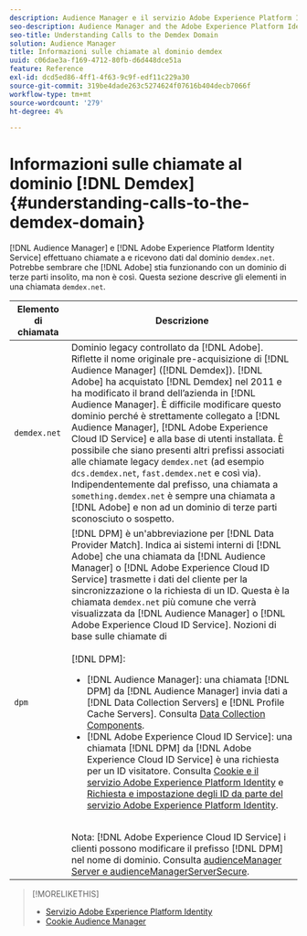```yaml
---
description: Audience Manager e il servizio Adobe Experience Platform Identity effettuano chiamate a e ricevono dati dal dominio demdex.net. Questo potrebbe sembrare che Adobe stia lavorando con un dominio di terze parti insolito, ma non è questo il caso. Questa sezione descrive gli elementi in una chiamata demdex.net.
seo-description: Audience Manager and the Adobe Experience Platform Identity Service make calls to and receive data from the demdex.net domain. This may seem like Adobe is working with an unusual third-party domain, but this is not the case. This section describes the elements in a demdex.net call.
seo-title: Understanding Calls to the Demdex Domain
solution: Audience Manager
title: Informazioni sulle chiamate al dominio demdex
uuid: c06dae3a-f169-4712-80fb-d6d448dce51a
feature: Reference
exl-id: dcd5ed86-4ff1-4f63-9c9f-edf11c229a30
source-git-commit: 319be4dade263c5274624f07616b404decb7066f
workflow-type: tm+mt
source-wordcount: '279'
ht-degree: 4%

---
```


# Informazioni sulle chiamate al dominio [!DNL Demdex] {#understanding-calls-to-the-demdex-domain}

[!DNL Audience Manager] e [!DNL Adobe Experience Platform Identity Service] effettuano chiamate a e ricevono dati dal dominio `demdex.net`. Potrebbe sembrare che [!DNL Adobe] stia funzionando con un dominio di terze parti insolito, ma non è così. Questa sezione descrive gli elementi in una chiamata `demdex.net`.

| Elemento di chiamata | Descrizione |
|---|---|
| `demdex.net` | Dominio legacy controllato da [!DNL Adobe]. Riflette il nome originale pre-acquisizione di [!DNL Audience Manager] ([!DNL Demdex]). [!DNL Adobe] ha acquistato [!DNL Demdex] nel 2011 e ha modificato il brand dell’azienda in [!DNL Audience Manager]. È difficile modificare questo dominio perché è strettamente collegato a [!DNL Audience Manager], [!DNL Adobe Experience Cloud ID Service] e alla base di utenti installata. È possibile che siano presenti altri prefissi associati alle chiamate legacy `demdex.net` (ad esempio `dcs.demdex.net`, `fast.demdex.net` e così via). Indipendentemente dal prefisso, una chiamata a `something.demdex.net` è sempre una chiamata a [!DNL Adobe] e non ad un dominio di terze parti sconosciuto o sospetto. |
| `dpm` | [!DNL DPM] è un&#39;abbreviazione per [!DNL Data Provider Match]. Indica ai sistemi interni di [!DNL Adobe] che una chiamata da [!DNL Audience Manager] o [!DNL Adobe Experience Cloud ID Service] trasmette i dati del cliente per la sincronizzazione o la richiesta di un ID. Questa è la chiamata `demdex.net` più comune che verrà visualizzata da [!DNL Audience Manager] o [!DNL Adobe Experience Cloud ID Service]. Nozioni di base sulle chiamate di <br><br>[!DNL DPM]: <ul><li>[!DNL Audience Manager]: una chiamata [!DNL DPM] da [!DNL Audience Manager] invia dati a [!DNL Data Collection Servers] e [!DNL Profile Cache Servers]. Consulta [Data Collection Components](../reference/system-components/components-data-collection.md).</li><li>[!DNL Adobe Experience Cloud ID Service]: una chiamata [!DNL DPM] da [!DNL Adobe Experience Cloud ID Service] è una richiesta per un ID visitatore. Consulta [Cookie e il servizio Adobe Experience Platform Identity](https://experienceleague.adobe.com/docs/id-service/using/intro/cookies.html) e [Richiesta e impostazione degli ID da parte del servizio Adobe Experience Platform Identity](https://experienceleague.adobe.com/docs/id-service/using/intro/id-request.html).</li></ul><br>Nota: [!DNL Adobe Experience Cloud ID Service] i clienti possono modificare il prefisso [!DNL DPM] nel nome di dominio. Consulta [audienceManager Server e audienceManagerServerSecure](https://experienceleague.adobe.com/docs/id-service/using/id-service-api/configurations/subdomain-config.html). |

>[!MORELIKETHIS]
>
>* [Servizio Adobe Experience Platform Identity](https://experienceleague.adobe.com/docs/id-service/using/home.html)
>* [Cookie Audience Manager](https://experienceleague.adobe.com/docs/core-services/interface/ec-cookies/cookies-am.html)
